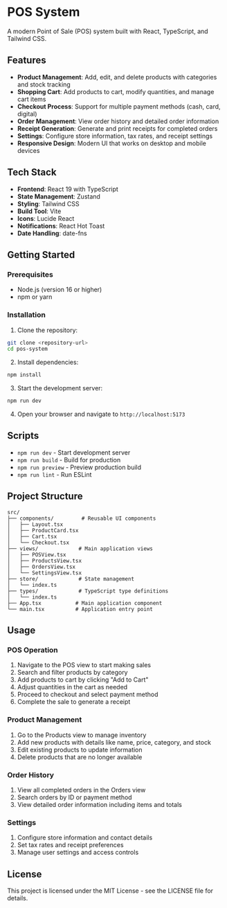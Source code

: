 # POS System

A modern Point of Sale (POS) system built with React, TypeScript, and Tailwind CSS.

## Features

- **Product Management**: Add, edit, and delete products with categories and stock tracking
- **Shopping Cart**: Add products to cart, modify quantities, and manage cart items
- **Checkout Process**: Support for multiple payment methods (cash, card, digital)
- **Order Management**: View order history and detailed order information
- **Receipt Generation**: Generate and print receipts for completed orders
- **Settings**: Configure store information, tax rates, and receipt settings
- **Responsive Design**: Modern UI that works on desktop and mobile devices

## Tech Stack

- **Frontend**: React 19 with TypeScript
- **State Management**: Zustand
- **Styling**: Tailwind CSS
- **Build Tool**: Vite
- **Icons**: Lucide React
- **Notifications**: React Hot Toast
- **Date Handling**: date-fns

## Getting Started

### Prerequisites

- Node.js (version 16 or higher)
- npm or yarn

### Installation

1. Clone the repository:
```bash
git clone <repository-url>
cd pos-system
```

2. Install dependencies:
```bash
npm install
```

3. Start the development server:
```bash
npm run dev
```

4. Open your browser and navigate to `http://localhost:5173`

## Scripts

- `npm run dev` - Start development server
- `npm run build` - Build for production
- `npm run preview` - Preview production build
- `npm run lint` - Run ESLint

## Project Structure

```
src/
├── components/         # Reusable UI components
│   ├── Layout.tsx
│   ├── ProductCard.tsx
│   ├── Cart.tsx
│   └── Checkout.tsx
├── views/             # Main application views
│   ├── POSView.tsx
│   ├── ProductsView.tsx
│   ├── OrdersView.tsx
│   └── SettingsView.tsx
├── store/             # State management
│   └── index.ts
├── types/             # TypeScript type definitions
│   └── index.ts
├── App.tsx           # Main application component
└── main.tsx          # Application entry point
```

## Usage

### POS Operation
1. Navigate to the POS view to start making sales
2. Search and filter products by category
3. Add products to cart by clicking "Add to Cart"
4. Adjust quantities in the cart as needed
5. Proceed to checkout and select payment method
6. Complete the sale to generate a receipt

### Product Management
1. Go to the Products view to manage inventory
2. Add new products with details like name, price, category, and stock
3. Edit existing products to update information
4. Delete products that are no longer available

### Order History
1. View all completed orders in the Orders view
2. Search orders by ID or payment method
3. View detailed order information including items and totals

### Settings
1. Configure store information and contact details
2. Set tax rates and receipt preferences
3. Manage user settings and access controls

## License

This project is licensed under the MIT License - see the LICENSE file for details.